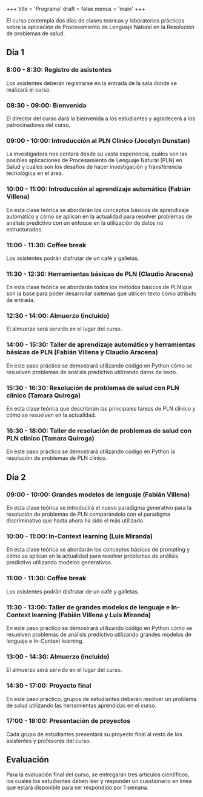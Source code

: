 +++
title = 'Programa'
draft = false
menus = 'main'
+++

El curso contempla dos días de clases teóricas y laboratorios prácticos sobre la aplicación de Procesamiento de Lenguaje Natural en la Resolución de problemas de salud.

## Día 1

### 8:00 - 8:30: Registro de asistentes

Los asistentes deberán registrarse en la entrada de la sala donde se realizará el curso.

### 08:30 - 09:00: Bienvenida

El director del curso dará la bienvenida a los estudiantes y agradecerá a los patrocinadores del curso.

### 09:00 - 10:00: Introducción al PLN Clínico (Jocelyn Dunstan)

La investigadora nos contará desde su vasta experiencia, cuáles son las posibles aplicaciones de Procesamiento de Lenguaje Natural (PLN) en Salud y cuáles son los desafíos de hacer investigación y transferencia tecnológica en el área.

### 10:00 - 11:00: Introducción al aprendizaje automático (Fabián Villena)

En esta clase teórica se abordarán los conceptos básicos de aprendizaje automático y cómo se aplican en la actualidad para resolver problemas de análisis predictivo con un enfoque en la utilización de datos no estructurados.

### 11:00 - 11:30: Coffee break

Los asistentes podrán disfrutar de un café y galletas.

### 11:30 - 12:30: Herramientas básicas de PLN (Claudio Aracena)
En esta clase teórica se abordarán todos los métodos básicos de PLN que son la base para poder desarrollar sistemas que utilicen texto como atributo de entrada.

### 12:30 - 14:00: Almuerzo (incluido)

El almuerzo será servido en el lugar del curso.

### 14:00 - 15:30: Taller de aprendizaje automático y herramientas básicas de PLN (Fabián Villena y Claudio Aracena)

En este paso práctico se demostrará utilizando código en Python cómo se resuelven problemas de análisis predictivo utilizando datos de texto.

### 15:30 - 16:30: Resolución de problemas de salud con PLN clínico (Tamara Quiroga)

En esta clase teórica que describirán las principales tareas de PLN clínico y cómo se resuelven en la actualidad.

### 16:30 - 18:00: Taller de resolución de problemas de salud con PLN clínico (Tamara Quiroga)

En este paso práctico se demostrará utilizando código en Python la resolución de problemas de PLN clínico.

## Día 2

### 09:00 - 10:00: Grandes modelos de lenguaje (Fabián Villena)

En esta clase teórica se introducirá el nuevo paradigma generativo para la resolución de problemas de PLN comparándolo con el paradigma discriminativo que hasta ahora ha sido el más utilizado.

### 10:00 - 11:00: In-Context learning (Luis Miranda)

En esta clase teórica se abordarán los conceptos básicos de prompting y cómo se aplican en la actualidad para resolver problemas de análisis predictivo utilizando modelos generativos.

### 11:00 - 11:30: Coffee break

Los asistentes podrán disfrutar de un café y galletas.

### 11:30 - 13:00: Taller de grandes modelos de lenguaje e In-Context learning (Fabián Villena y Luis Miranda) 

En este paso práctico se demostrará utilizando código en Python cómo se resuelven problemas de análisis predictivo utilizando grandes modelos de lenguaje e In-Context learning.

### 13:00 - 14:30: Almuerzo (incluido)

El almuerzo será servido en el lugar del curso.

### 14:30 - 17:00: Proyecto final

En este paso práctico, grupos de estudiantes deberán resolver un problema de salud utilizando las herramientas aprendidas en el curso. 

### 17:00 - 18:00: Presentación de proyectos

Cada grupo de estudiantes presentará su proyecto final al resto de los asistentes y profesores del curso.

## Evaluación

Para la evaluación final del curso, se entregarán tres artículos científicos, los cuales los estudiantes deben leer y responder un cuestionario en línea que estará disponible para ser respondido por 1 semana.